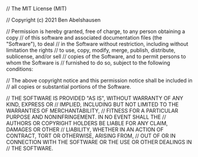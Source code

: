 

// The MIT License (MIT)

// Copyright (c) 2021 Ben Abelshausen

// Permission is hereby granted, free of charge, to any person obtaining a copy // of this software and associated documentation files (the "Software"), to deal // in the Software without restriction, including without limitation the rights // to use, copy, modify, merge, publish, distribute, sublicense, and/or sell // copies of the Software, and to permit persons to whom the Software is // furnished to do so, subject to the following conditions:

// The above copyright notice and this permission notice shall be included in // all copies or substantial portions of the Software.

// THE SOFTWARE IS PROVIDED "AS IS", WITHOUT WARRANTY OF ANY KIND, EXPRESS OR // IMPLIED, INCLUDING BUT NOT LIMITED TO THE WARRANTIES OF MERCHANTABILITY, // FITNESS FOR A PARTICULAR PURPOSE AND NONINFRINGEMENT. IN NO EVENT SHALL THE // AUTHORS OR COPYRIGHT HOLDERS BE LIABLE FOR ANY CLAIM, DAMAGES OR OTHER // LIABILITY, WHETHER IN AN ACTION OF CONTRACT, TORT OR OTHERWISE, ARISING FROM, // OUT OF OR IN CONNECTION WITH THE SOFTWARE OR THE USE OR OTHER DEALINGS IN // THE SOFTWARE.
